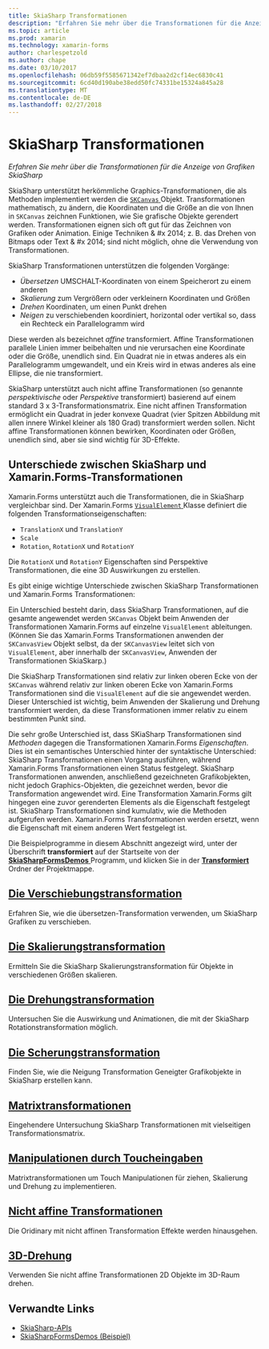 ```yaml
---
title: SkiaSharp Transformationen
description: "Erfahren Sie mehr über die Transformationen für die Anzeige von Grafiken SkiaSharp"
ms.topic: article
ms.prod: xamarin
ms.technology: xamarin-forms
author: charlespetzold
ms.author: chape
ms.date: 03/10/2017
ms.openlocfilehash: 06db59f5585671342ef7dbaa2d2cf14ec6830c41
ms.sourcegitcommit: 6cd40d190abe38edd50fc74331be15324a845a28
ms.translationtype: MT
ms.contentlocale: de-DE
ms.lasthandoff: 02/27/2018
---
```

# <a name="skiasharp-transforms"></a>SkiaSharp Transformationen

_Erfahren Sie mehr über die Transformationen für die Anzeige von Grafiken SkiaSharp_

SkiaSharp unterstützt herkömmliche Graphics-Transformationen, die als Methoden implementiert werden die [ `SKCanvas` ](https://developer.xamarin.com/api/type/SkiaSharp.SKCanvas/) Objekt. Transformationen mathematisch, zu ändern, die Koordinaten und die Größe an die von Ihnen in `SKCanvas` zeichnen Funktionen, wie Sie grafische Objekte gerendert werden. Transformationen eignen sich oft gut für das Zeichnen von Grafiken oder Animation. Einige Techniken & #x 2014; z. B. das Drehen von Bitmaps oder Text & #x 2014; sind nicht möglich, ohne die Verwendung von Transformationen.

SkiaSharp Transformationen unterstützen die folgenden Vorgänge:

- *Übersetzen* UMSCHALT-Koordinaten von einem Speicherort zu einem anderen
- *Skalierung* zum Vergrößern oder verkleinern Koordinaten und Größen
- *Drehen* Koordinaten, um einen Punkt drehen
- *Neigen* zu verschiebenden koordiniert, horizontal oder vertikal so, dass ein Rechteck ein Parallelogramm wird

Diese werden als bezeichnet *affine* transformiert. Affine Transformationen parallele Linien immer beibehalten und nie verursachen eine Koordinate oder die Größe, unendlich sind. Ein Quadrat nie in etwas anderes als ein Parallelogramm umgewandelt, und ein Kreis wird in etwas anderes als eine Ellipse, die nie transformiert.

SkiaSharp unterstützt auch nicht affine Transformationen (so genannte *perspektivische* oder *Perspektive* transformiert) basierend auf einem standard 3 x 3-Transformationsmatrix. Eine nicht affinen Transformation ermöglicht ein Quadrat in jeder konvexe Quadrat (vier Spitzen Abbildung mit allen innere Winkel kleiner als 180 Grad) transformiert werden sollen. Nicht affine Transformationen können bewirken, Koordinaten oder Größen, unendlich sind, aber sie sind wichtig für 3D-Effekte.

## <a name="differences-between-skiasharp-and-xamarinforms-transforms"></a>Unterschiede zwischen SkiaSharp und Xamarin.Forms-Transformationen

Xamarin.Forms unterstützt auch die Transformationen, die in SkiaSharp vergleichbar sind. Der Xamarin.Forms [ `VisualElement` ](https://developer.xamarin.com/api/type/Xamarin.Forms.VisualElement/) Klasse definiert die folgenden Transformationseigenschaften:

- `TranslationX` und `TranslationY`
- `Scale`
- `Rotation`, `RotationX` und `RotationY`

Die `RotationX` und `RotationY` Eigenschaften sind Perspektive Transformationen, die eine 3D Auswirkungen zu erstellen.

Es gibt einige wichtige Unterschiede zwischen SkiaSharp Transformationen und Xamarin.Forms Transformationen:

Ein Unterschied besteht darin, dass SkiaSharp Transformationen, auf die gesamte angewendet werden `SKCanvas` Objekt beim Anwenden der Transformationen Xamarin.Forms auf einzelne `VisualElement` ableitungen. (Können Sie das Xamarin.Forms Transformationen anwenden der `SKCanvasView` Objekt selbst, da der `SKCanvasView` leitet sich von `VisualElement`, aber innerhalb der `SKCanvasView`, Anwenden der Transformationen SkiaSkarp.)

Die SkiaSharp Transformationen sind relativ zur linken oberen Ecke von der `SKCanvas` während relativ zur linken oberen Ecke von Xamarin.Forms Transformationen sind die `VisualElement` auf die sie angewendet werden. Dieser Unterschied ist wichtig, beim Anwenden der Skalierung und Drehung transformiert werden, da diese Transformationen immer relativ zu einem bestimmten Punkt sind.

Die sehr große Unterschied ist, dass SKiaSharp Transformationen sind *Methoden* dagegen die Transformationen Xamarin.Forms *Eigenschaften*. Dies ist ein semantisches Unterschied hinter der syntaktische Unterschied: SkiaSharp Transformationen einen Vorgang ausführen, während Xamarin.Forms Transformationen einen Status festgelegt. SkiaSharp Transformationen anwenden, anschließend gezeichneten Grafikobjekten, nicht jedoch Graphics-Objekten, die gezeichnet werden, bevor die Transformation angewendet wird. Eine Transformation Xamarin.Forms gilt hingegen eine zuvor gerenderten Elements als die Eigenschaft festgelegt ist. SkiaSharp Transformationen sind kumulativ, wie die Methoden aufgerufen werden. Xamarin.Forms Transformationen werden ersetzt, wenn die Eigenschaft mit einem anderen Wert festgelegt ist.

Die Beispielprogramme in diesem Abschnitt angezeigt wird, unter der Überschrift **transformiert** auf der Startseite von der [ **SkiaSharpFormsDemos** ](https://developer.xamarin.com/samples/xamarin-forms/SkiaSharpForms/SkiaSharpFormsDemos/) Programm, und klicken Sie in der [ **Transformiert** ](https://github.com/xamarin/xamarin-forms-samples/tree/master/SkiaSharpForms/SkiaSharpFormsDemos/SkiaSharpFormsDemos/SkiaSharpFormsDemos/Transforms) Ordner der Projektmappe.

## <a name="the-translate-transformtranslatemd"></a>[Die Verschiebungstransformation](translate.md)

Erfahren Sie, wie die übersetzen-Transformation verwenden, um SkiaSharp Grafiken zu verschieben.

## <a name="the-scale-transformscalemd"></a>[Die Skalierungstransformation](scale.md)

Ermitteln Sie die SkiaSharp Skalierungstransformation für Objekte in verschiedenen Größen skalieren.

## <a name="the-rotate-transformrotatemd"></a>[Die Drehungstransformation](rotate.md)

Untersuchen Sie die Auswirkung und Animationen, die mit der SkiaSharp Rotationstransformation möglich.

## <a name="the-skew-transformskewmd"></a>[Die Scherungstransformation](skew.md)

Finden Sie, wie die Neigung Transformation Geneigter Grafikobjekte in SkiaSharp erstellen kann.

## <a name="matrix-transformsmatrixmd"></a>[Matrixtransformationen](matrix.md)

Eingehendere Untersuchung SkiaSharp Transformationen mit vielseitigen Transformationsmatrix.

## <a name="touch-manipulationstouchmd"></a>[Manipulationen durch Toucheingaben](touch.md)

Matrixtransformationen um Touch Manipulationen für ziehen, Skalierung und Drehung zu implementieren.

## <a name="non-affine-transformsnon-affinemd"></a>[Nicht affine Transformationen](non-affine.md)

Die Oridinary mit nicht affinen Transformation Effekte werden hinausgehen.

## <a name="3d-rotation3d-rotationmd"></a>[3D-Drehung](3d-rotation.md)

Verwenden Sie nicht affine Transformationen 2D Objekte im 3D-Raum drehen.


## <a name="related-links"></a>Verwandte Links

- [SkiaSharp-APIs](https://developer.xamarin.com/api/root/SkiaSharp/)
- [SkiaSharpFormsDemos (Beispiel)](https://developer.xamarin.com/samples/xamarin-forms/SkiaSharpForms/SkiaSharpFormsDemos/)
